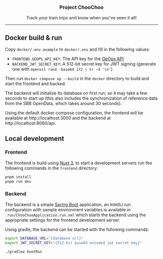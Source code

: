 <h3 align="center">
  Project ChooChoo
</h3>

<p align="center">
  Track your train trips and know when you've seen it all!
</p>

---

## Docker build & run

Copy `docker/.env.example` to `docker/.env` and fill in the following values:

- `FRONTEND_GEOPS_API_KEY`: The API key for the [GeOps API](https://developer.geops.io/)
- `BACKEND_JWT_SECRET_KEY`: A 512-bit secret key for JWT signing
  (generate one with `openssl rand -base64 172 | tr -d '\n'`)

Then run `docker compose up --build` in the `docker` directory to build and start the frontend and backed.

The backend will initialize its database on first run, so it may take a few seconds to start up
(this also includes the synchronization of reference data from the SBB OpenData, which takes around 30 seconds).

Using the default docker compose configuration, the frontend will be available at http://localhost:3000
and the backend at http://localhost:8080/api.

## Local development

### Frontend

The frontend is build using [Nuxt 3](https://nuxt.com), to start a development servers run the following
commands in the `frontend` directory:

```bash
pnpm install
pnpm run dev
```

### Backend

The backend is a simple [Spring Boot](https://spring.io/projects/spring-boot/) application, an IntelliJ run
configuration with sample environment variables is available in `.run/ChooChooApplication.run.xml` which starts the
backend using the appropriate settings for the frontend development server.

Using gradle, the backend can be started with the following commands:

```bash
export DATABASE_URL="{database url}"
export JWT_SECRET_KEY="{512-bit base64 encoded jwt secret key}"

./gradlew bootRun
```
